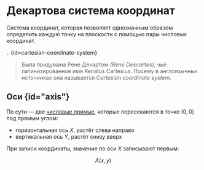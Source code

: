 <show-structure for="chapter,procedure" depth="3"/>

# Декартова система координат

Система координат, которая позволяет однозначным образом определить каждую точку на плоскости с помощью пары числовых
координат.

```.``` {id=cartesian-coordinate-system}

> Была придумана Рене Декартом *(René Descartes)*, чьё латинизированное имя Renatus Cartesius. Посему в англоязычных
> источниках она называется *Cartesian coordinate system*.

## Оси {id="axis"}

По сути — две [числовые прямые](number-line.md), которые пересекаются в точке $(0,0)$ под прямым углом:

- горизонтальная ось $X$, растёт слева направо
- вертикальная ось $Y$, растёт снизу вверх

При записи координаты, значение по оси $X$ записывают первым:

$$
A(x,y)
$$


